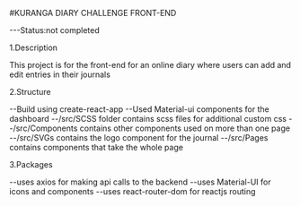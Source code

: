 #KURANGA DIARY CHALLENGE FRONT-END

---Status:not completed

1.Description

This project is for the front-end for an online diary
where users can add and edit entries in their journals


2.Structure

--Build using create-react-app
--Used Material-ui components for the dashboard
--/src/SCSS folder contains scss files for additional custom css
--/src/Components contains other components used on more than one page
--/src/SVGs contains the logo component for the journal 
--/src/Pages contains components that take the whole page

3.Packages

--uses axios for making api calls to the backend
--uses Material-UI for icons and components
--uses react-router-dom for reactjs routing
